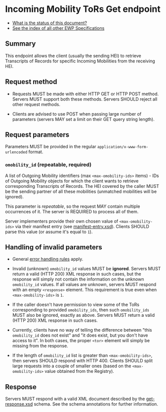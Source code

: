 Incoming Mobility ToRs Get endpoint
===================================

* [What is the status of this document?][statuses]
* [See the index of all other EWP Specifications][develhub]


Summary
-------

This endpoint allows the client (usually the sending HEI) to retrieve
Transcripts of Records for specific Incoming Mobilities from the receiving HEI.


Request method
--------------

 * Requests MUST be made with either HTTP GET or HTTP POST method. Servers MUST
   support both these methods. Servers SHOULD reject all other request methods.

 * Clients are advised to use POST when passing large number of parameters
   (servers MAY set a limit on their GET query string length).


Request parameters
------------------

Parameters MUST be provided in the regular `application/x-www-form-urlencoded`
format.



### `omobility_id` (repeatable, required)

A list of Outgoing Mobility identifiers (max `<max-omobility-ids>` items) - IDs
of Outgoing Mobility objects for which the client wants to retrieve
corresponding Transcripts of Records. The HEI covered by the caller
MUST be the sending partner of all these
mobilities (unmatched mobilities will be ignored).

This parameter is *repeatable*, so the request MAY contain multiple occurrences
of it. The server is REQUIRED to process all of them.

Server implementers provide their own chosen value of `<max-omobility-ids>` via
their manifest entry (see [manifest-entry.xsd](../manifest-entry.xsd)). Clients
SHOULD parse this value (or assume it's equal to `1`).


Handling of invalid parameters
------------------------------

 * General [error handling rules][error-handling] apply.

 * Invalid (unknown) `omobility_id` values MUST be **ignored**. Servers MUST
   return a valid (HTTP 200) XML response in such cases, but the response will
   simply not contain the information on the unknown `omobility_id` values. If
   all values are unknown, servers MUST respond with an empty `<response>`
   element. This requirement is true even when `<max-omobility-ids>` is `1`.

 * If the caller doesn't have permission to view some of the ToRs corresponding
   to provided `omobility_ids`, then such `omobility_ids` MUST also be ignored,
   exactly as above. Servers MUST return a valid (HTTP 200) XML response in
   such cases.

 * Currently, clients have no way of telling the difference between "this
   `omobility_id` does not exist" and "it does exist, but you don't have access
   to it". In both cases, the proper `<tor>` element will simply be missing
   from the response.

 * If the length of `omobility_id` list is greater than `<max-omobility-ids>`,
   then servers SHOULD respond with HTTP 400. Clients SHOULD split large
   requests into a couple of smaller ones (based on the `<max-omobility-ids>`
   value obtained from the Registry).


Response
--------

Servers MUST respond with a valid XML document described by the
[get-response.xsd](get-response.xsd) schema. See the schema annotations for
further information.


[develhub]: http://developers.erasmuswithoutpaper.eu/
[statuses]: https://github.com/erasmus-without-paper/ewp-specs-management#statuses
[omobilities-api]: https://github.com/erasmus-without-paper/ewp-specs-api-omobilities
[echo]: https://github.com/erasmus-without-paper/ewp-specs-api-echo
[error-handling]: https://github.com/erasmus-without-paper/ewp-specs-architecture#error-handling
